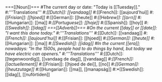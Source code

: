 ===[[Noun]]===
#The current day or date: "Today is [[Tuesday]]."
#:'''Translations'''
#:*[[Dutch]]: [[vandaag]]
#:*[[French]]: [[aujourd'hui]]
#:*[[Frisian]]: [[hjoed]]
#:*[[German]]: [[heute]]
#:*[[Hebrew]]: [[היום]]
#:*[[Hungarian]]: [[ma]]
#:*[[Portuguese]]: [[hoje]]
#:*[[Spanish]]: [[hoy]]
#:*[[Swedish]]: [[idag]]
===[[Adverb]]===
#On the current [[day]] or [[date]]: "I want this done today."
#:'''Translations'''
#:*[[Dutch]]: [[vandaag]]
#:*[[French]]: [[aujourd'hui]]
#:*[[Frisian]]: [[hjoed]]
#:*[[German]]: [[heute]]
#:*[[Hungarian]]: [[ma]]
#:*[[Swedish]]: [[idag]]
#In the current [[era]]; nowadays: "In the 1500s, people had to do things by hand, but today we have electric can openers."
#:'''Translations'''
#:*[[Dutch]]: [[tegenwoordig]], [[vandaag de dag]], [[vandaag]]
#:*[[French]]: [[actuellement]]
#:*[[Frisian]]: [[hjoed de dei]], [[no]]
#:*[[German]]: [[heutzutage]]
#:*[[Hungarian]]: [[ma]], [[manapság]]
#:*[[Swedish]]: [[idag]], [[nuförtiden]]